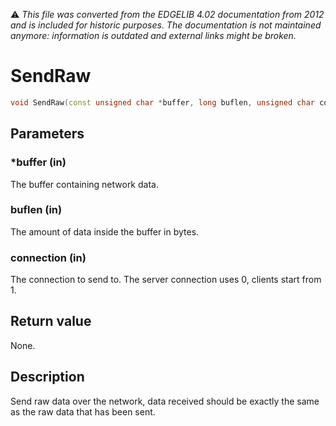 :warning: _This file was converted from the EDGELIB 4.02 documentation from 2012 and is included for historic purposes. The documentation is not maintained anymore: information is outdated and external links might be broken._

# SendRaw


```c++
void SendRaw(const unsigned char *buffer, long buflen, unsigned char connection = 0)
```

## Parameters
### *buffer (in)
The buffer containing network data.

### buflen (in)
The amount of data inside the buffer in bytes.

### connection (in)
The connection to send to. The server connection uses 0, clients start from 1.

## Return value
None.

## Description
Send raw data over the network, data received should be exactly the same as the raw data that has been sent.

